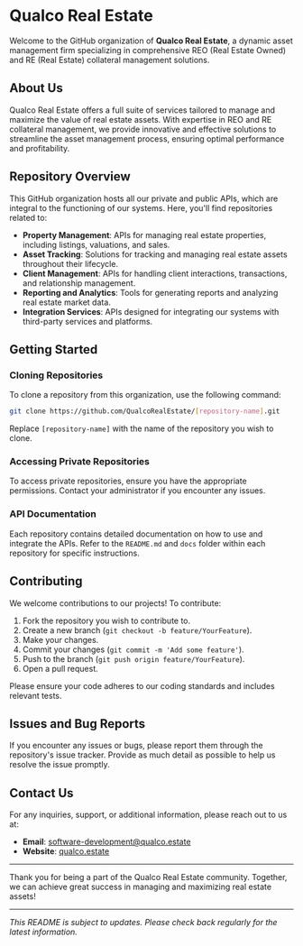 
# Qualco Real Estate

Welcome to the GitHub organization of **Qualco Real Estate**, a dynamic asset management firm specializing in comprehensive REO (Real Estate Owned) and RE (Real Estate) collateral management solutions.

## About Us

Qualco Real Estate offers a full suite of services tailored to manage and maximize the value of real estate assets. With expertise in REO and RE collateral management, we provide innovative and effective solutions to streamline the asset management process, ensuring optimal performance and profitability.

## Repository Overview

This GitHub organization hosts all our private and public APIs, which are integral to the functioning of our systems. Here, you'll find repositories related to:

- **Property Management**: APIs for managing real estate properties, including listings, valuations, and sales.
- **Asset Tracking**: Solutions for tracking and managing real estate assets throughout their lifecycle.
- **Client Management**: APIs for handling client interactions, transactions, and relationship management.
- **Reporting and Analytics**: Tools for generating reports and analyzing real estate market data.
- **Integration Services**: APIs designed for integrating our systems with third-party services and platforms.

## Getting Started

### Cloning Repositories

To clone a repository from this organization, use the following command:

```sh
git clone https://github.com/QualcoRealEstate/[repository-name].git
```

Replace `[repository-name]` with the name of the repository you wish to clone.

### Accessing Private Repositories

To access private repositories, ensure you have the appropriate permissions. Contact your administrator if you encounter any issues.

### API Documentation

Each repository contains detailed documentation on how to use and integrate the APIs. Refer to the `README.md` and `docs` folder within each repository for specific instructions.

## Contributing

We welcome contributions to our projects! To contribute:

1. Fork the repository you wish to contribute to.
2. Create a new branch (`git checkout -b feature/YourFeature`).
3. Make your changes.
4. Commit your changes (`git commit -m 'Add some feature'`).
5. Push to the branch (`git push origin feature/YourFeature`).
6. Open a pull request.

Please ensure your code adheres to our coding standards and includes relevant tests.

## Issues and Bug Reports

If you encounter any issues or bugs, please report them through the repository's issue tracker. Provide as much detail as possible to help us resolve the issue promptly.

## Contact Us

For any inquiries, support, or additional information, please reach out to us at:

- **Email**: software-development@qualco.estate
- **Website**: [qualco.estate](https://qualco.estate)

---

Thank you for being a part of the Qualco Real Estate community. Together, we can achieve great success in managing and maximizing real estate assets!

---

*This README is subject to updates. Please check back regularly for the latest information.*
